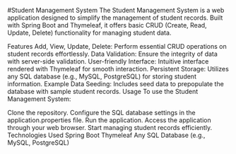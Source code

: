 #Student Management System
The Student Management System is a web application designed to simplify the management of student records. Built with Spring Boot and Thymeleaf, it offers basic CRUD (Create, Read, Update, Delete) functionality for managing student data.

Features
Add, View, Update, Delete: Perform essential CRUD operations on student records effortlessly.
Data Validation: Ensure the integrity of data with server-side validation.
User-friendly Interface: Intuitive interface rendered with Thymeleaf for smooth interaction.
Persistent Storage: Utilizes any SQL database (e.g., MySQL, PostgreSQL) for storing student information.
Example Data Seeding: Includes seed data to prepopulate the database with sample student records.
Usage
To use the Student Management System:

Clone the repository.
Configure the SQL database settings in the application.properties file.
Run the application.
Access the application through your web browser.
Start managing student records efficiently.
Technologies Used
Spring Boot
Thymeleaf
Any SQL Database (e.g., MySQL, PostgreSQL)
